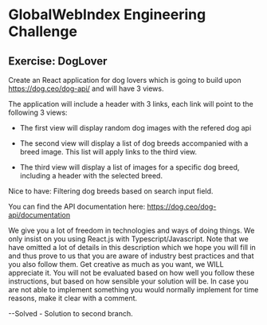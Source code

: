 # GlobalWebIndex Engineering Challenge

## Exercise: DogLover


Create an React application for dog lovers which is going to build upon https://dog.ceo/dog-api/ and will have 3 views. 


The application will include a header with 3 links, each link will point to the following 3 views: 


- The first view will display random dog images with the refered dog api

- The second view will display a list of dog breeds accompanied with a breed image.  This list will apply links to the third view. 

- The third view will display a list of images for a specific dog breed, including a header with the selected breed. 


Nice to have: Filtering dog breeds based on search input field. 



You can find the API documentation here: https://dog.ceo/dog-api/documentation 

We give you a lot of freedom in technologies and ways of doing things. We only insist on you using React.js with Typescript/Javascript. Note that we have omitted a lot of details in this description which we hope you will fill in and thus prove to us that you are aware of industry best practices and that you also follow them. Get creative as much as you want, we WILL appreciate it. You will not be evaluated based on how well you follow these instructions, but based on how sensible your solution will be. In case you are not able to implement something you would normally implement for time reasons, make it clear with a comment.


--Solved - Solution to second branch.


